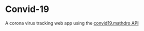 # Convid-19

A corona virus tracking web app using the [convid19.mathdro API](https://covid19.mathdro.id/api)









